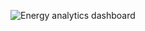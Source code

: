 ![Energy analytics dashboard](https://github.com/user-attachments/assets/909a3a09-c391-4cf1-8767-56cc5007ff11)
